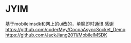 # JYIM
基于mobileimsdk和网上的ui改的，单聊即时通讯
感谢
https://github.com/coderMyy/CocoaAsyncSocket_Demo
https://github.com/JackJiang2011/MobileIMSDK

